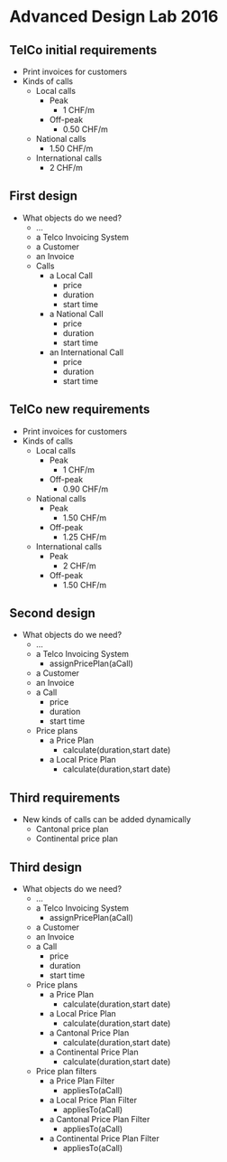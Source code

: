 # Advanced Design Lab 2016  
  
## TelCo initial requirements  
  
* Print invoices for customers  
* Kinds of calls  
    * Local calls  
        * Peak  
            * 1 CHF/m  
        * Off-peak  
            * 0.50 CHF/m  
    * National calls  
        * 1.50 CHF/m  
    * International calls  
        * 2 CHF/m  
  
## First design  
  
* What objects do we need?  
    * …  
    * a Telco Invoicing System  
    * a Customer  
    * an Invoice  
    * Calls  
        * a Local Call  
            * price  
            * duration  
            * start time  
        * a National Call  
            * price  
            * duration  
            * start time  
        * an International Call  
            * price  
            * duration  
            * start time  
  
## TelCo new requirements  
  
* Print invoices for customers  
* Kinds of calls  
    * Local calls  
        * Peak  
            * 1 CHF/m  
        * Off-peak  
            * 0.90 CHF/m  
    * National calls  
        * Peak  
            * 1.50 CHF/m  
        * Off-peak  
            * 1.25 CHF/m  
    * International calls  
        * Peak  
            * 2 CHF/m  
        * Off-peak  
            * 1.50 CHF/m  
  
## Second design  
  
* What objects do we need?  
    * …  
    * a Telco Invoicing System  
        * assignPricePlan(aCall)  
    * a Customer  
    * an Invoice  
    * a Call  
        * price  
        * duration  
        * start time  
    * Price plans  
        * a Price Plan  
            * calculate(duration,start date)  
        * a Local Price Plan  
            * calculate(duration,start date)  
  
## Third requirements  
  
* New kinds of calls can be added dynamically  
    * Cantonal price plan  
    * Continental price plan  
  
## Third design  
  
* What objects do we need?  
    * …  
    * a Telco Invoicing System  
        * assignPricePlan(aCall)  
    * a Customer  
    * an Invoice  
    * a Call  
        * price  
        * duration  
        * start time  
    * Price plans  
        * a Price Plan  
            * calculate(duration,start date)  
        * a Local Price Plan  
            * calculate(duration,start date)  
        * a Cantonal Price Plan  
            * calculate(duration,start date)  
        * a Continental Price Plan  
            * calculate(duration,start date)  
    * Price plan filters  
        * a Price Plan Filter  
            * appliesTo(aCall)  
        * a Local Price Plan Filter  
            * appliesTo(aCall)  
        * a Cantonal Price Plan Filter  
            * appliesTo(aCall)  
        * a Continental Price Plan Filter  
            * appliesTo(aCall)  

